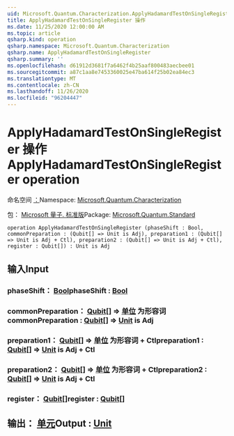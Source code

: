 ```yaml
---
uid: Microsoft.Quantum.Characterization.ApplyHadamardTestOnSingleRegister
title: ApplyHadamardTestOnSingleRegister 操作
ms.date: 11/25/2020 12:00:00 AM
ms.topic: article
qsharp.kind: operation
qsharp.namespace: Microsoft.Quantum.Characterization
qsharp.name: ApplyHadamardTestOnSingleRegister
qsharp.summary: ''
ms.openlocfilehash: d61912d3681f7a6462f4b25aaf800483aecbee01
ms.sourcegitcommit: a87c1aa8e7453360025e47ba614f25b02ea84ec3
ms.translationtype: MT
ms.contentlocale: zh-CN
ms.lasthandoff: 11/26/2020
ms.locfileid: "96204447"
---
```

# <a name="applyhadamardtestonsingleregister-operation"></a><span data-ttu-id="8e9b1-102">ApplyHadamardTestOnSingleRegister 操作</span><span class="sxs-lookup"><span data-stu-id="8e9b1-102">ApplyHadamardTestOnSingleRegister operation</span></span>

<span data-ttu-id="8e9b1-103">命名空间 [：](xref:Microsoft.Quantum.Characterization)</span><span class="sxs-lookup"><span data-stu-id="8e9b1-103">Namespace: [Microsoft.Quantum.Characterization](xref:Microsoft.Quantum.Characterization)</span></span>

<span data-ttu-id="8e9b1-104">包： [Microsoft 量子. 标准版](https://nuget.org/packages/Microsoft.Quantum.Standard)</span><span class="sxs-lookup"><span data-stu-id="8e9b1-104">Package: [Microsoft.Quantum.Standard](https://nuget.org/packages/Microsoft.Quantum.Standard)</span></span>




```qsharp
operation ApplyHadamardTestOnSingleRegister (phaseShift : Bool, commonPreparation : (Qubit[] => Unit is Adj), preparation1 : (Qubit[] => Unit is Adj + Ctl), preparation2 : (Qubit[] => Unit is Adj + Ctl), register : Qubit[]) : Unit is Adj
```


## <a name="input"></a><span data-ttu-id="8e9b1-105">输入</span><span class="sxs-lookup"><span data-stu-id="8e9b1-105">Input</span></span>

### <a name="phaseshift--bool"></a><span data-ttu-id="8e9b1-106">phaseShift： [Bool](xref:microsoft.quantum.lang-ref.bool)</span><span class="sxs-lookup"><span data-stu-id="8e9b1-106">phaseShift : [Bool](xref:microsoft.quantum.lang-ref.bool)</span></span>




### <a name="commonpreparation--qubit--unit--is-adj"></a><span data-ttu-id="8e9b1-107">commonPreparation： [Qubit](xref:microsoft.quantum.lang-ref.qubit)[] => [单位](xref:microsoft.quantum.lang-ref.unit)  为形容词</span><span class="sxs-lookup"><span data-stu-id="8e9b1-107">commonPreparation : [Qubit](xref:microsoft.quantum.lang-ref.qubit)[] => [Unit](xref:microsoft.quantum.lang-ref.unit)  is Adj</span></span>




### <a name="preparation1--qubit--unit--is-adj--ctl"></a><span data-ttu-id="8e9b1-108">preparation1： [Qubit](xref:microsoft.quantum.lang-ref.qubit)[] => [单位](xref:microsoft.quantum.lang-ref.unit)  为形容词 + Ctl</span><span class="sxs-lookup"><span data-stu-id="8e9b1-108">preparation1 : [Qubit](xref:microsoft.quantum.lang-ref.qubit)[] => [Unit](xref:microsoft.quantum.lang-ref.unit)  is Adj + Ctl</span></span>




### <a name="preparation2--qubit--unit--is-adj--ctl"></a><span data-ttu-id="8e9b1-109">preparation2： [Qubit](xref:microsoft.quantum.lang-ref.qubit)[] => [单位](xref:microsoft.quantum.lang-ref.unit)  为形容词 + Ctl</span><span class="sxs-lookup"><span data-stu-id="8e9b1-109">preparation2 : [Qubit](xref:microsoft.quantum.lang-ref.qubit)[] => [Unit](xref:microsoft.quantum.lang-ref.unit)  is Adj + Ctl</span></span>




### <a name="register--qubit"></a><span data-ttu-id="8e9b1-110">register： [Qubit](xref:microsoft.quantum.lang-ref.qubit)[]</span><span class="sxs-lookup"><span data-stu-id="8e9b1-110">register : [Qubit](xref:microsoft.quantum.lang-ref.qubit)[]</span></span>





## <a name="output--unit"></a><span data-ttu-id="8e9b1-111">输出： [单元](xref:microsoft.quantum.lang-ref.unit)</span><span class="sxs-lookup"><span data-stu-id="8e9b1-111">Output : [Unit](xref:microsoft.quantum.lang-ref.unit)</span></span>

